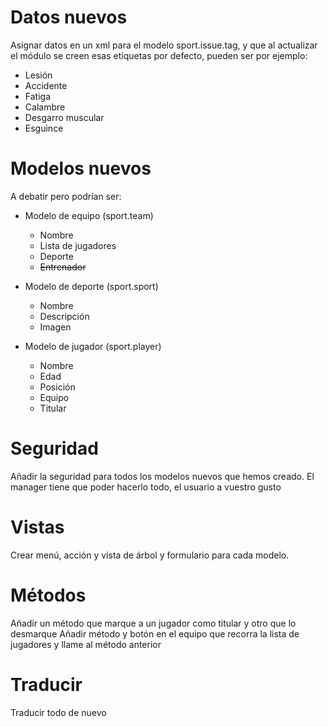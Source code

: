 # Datos nuevos

Asignar datos en un xml para el modelo sport.issue.tag, y que al actualizar el módulo se creen esas etiquetas por defecto, pueden ser por ejemplo:
* Lesión
* Accidente
* Fatiga
* Calambre
* Desgarro muscular
* Esguince


# Modelos nuevos

A debatir pero podrían ser:

* Modelo de equipo (sport.team)
  * Nombre
  * Lista de jugadores
  * Deporte
  * ~~Entrenador~~
    
* Modelo de deporte (sport.sport)
  * Nombre
  * Descripción
  * Imagen
    
* Modelo de jugador (sport.player)
  * Nombre
  * Edad
  * Posición
  * Equipo
  * Titular
 
# Seguridad

Añadir la seguridad para todos los modelos nuevos que hemos creado. El manager tiene que poder hacerlo todo, el usuario a vuestro gusto

# Vistas

Crear menú, acción y vista de árbol y formulario para cada modelo.

# Métodos

Añadir un método que marque a un jugador como titular y otro que lo desmarque
Añadir método y botón en el equipo que recorra la lista de jugadores y llame al método anterior



# Traducir

Traducir todo de nuevo
